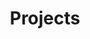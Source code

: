 ---
title: Projects
layout: collection
permalink: /projects/
collection: projects
entries_layout: grid
classes: wide
published: false
---